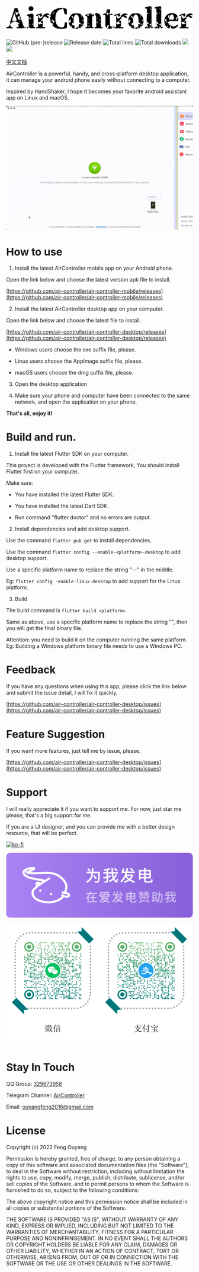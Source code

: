 # ![](https://raw.githubusercontent.com/yuanhoujun/material/main/AirController/images/logo.png)

![GitHub (pre-)release](https://img.shields.io/github/release/air-controller/air-controller-desktop/all.svg?style=flat-square)
![Release date](https://img.shields.io/github/release-date/air-controller/air-controller-desktop)
![Total lines](https://img.shields.io/tokei/lines/github.com/air-controller/air-controller-desktop)
![Total downloads](https://img.shields.io/github/downloads/air-controller/air-controller-desktop/total.svg)
[![](https://img.shields.io/github/issues/air-controller/air-controller-desktop)](https://github.com/air-controller/air-controller-desktop/issues)
[![](https://img.shields.io/github/license/air-controller/air-controller-desktop)](https://github.com/air-controller/air-controller-desktop/blob/master/LICENSE)

[中文文档](https://github.com/air-controller/air-controller-desktop/blob/master/README_zh_CN.md)

AirController is a powerful, handy, and cross-platform desktop application, it can manage your android phone easily without connecting to a computer.

Inspired by HandShaker, I hope it becomes your favorite android assistant app on Linux and macOS.

![Preview](https://raw.githubusercontent.com/yuanhoujun/material/main/AirController/images/demo.gif)


# How to use

1. Install the latest AirController mobile app on your Android phone.

Open the link below and choose the latest version apk file to install.

[https://github.com/air-controller/air-controller-mobile/releases](https://github.com/air-controller/air-controller-mobile/releases)

2. Install the latest AirController desktop app on your computer.

Open the link below and choose the latest file to install.

[https://github.com/air-controller/air-controller-desktop/releases](https://github.com/air-controller/air-controller-desktop/releases)

* Windows users choose the exe suffix file, please.

* Linux users choose the AppImage suffix file, please.

* macOS users choose the dmg suffix file, please.

3. Open the desktop application

4. Make sure your phone and computer have been connected to the same network, and open the application on your phone.

**That's all, enjoy it!**

# Build and run.

1. Install the latest Flutter SDK on your computer.

This project is developed with the Flutter framework, You should install Flutter first on your computer.

Make sure:

* You have installed the latest Flutter SDK.

* You have installed the latest Dart SDK.

* Run command "flutter doctor" and no errors are output.



2. Install dependencies and add desktop support.

Use the command `flutter pub get` to install dependencies.

Use the command `flutter config --enable-<platform>-desktop` to add desktop support.



Use a specific platform name to replace the string "-<platform>-" in the middle.

Eg: `flutter config -enable-linux-desktop` to add support for the Linux platform.


3. Build

The build command is `flutter build <platform>`.

Same as above, use a specific platform name to replace the string "<platform>", then you will get the final binary file.

Attention: you need to build it on the computer running the same platform. Eg: Building a Windows platform binary file needs to use a Windows PC.

# Feedback

If you have any questions when using this app, please click the link below and submit the issue detail, I will fix it quickly.

[https://github.com/air-controller/air-controller-desktop/issues](https://github.com/air-controller/air-controller-desktop/issues)

# Feature Suggestion

If you want more features, just tell me by issue, please.

[https://github.com/air-controller/air-controller-desktop/issues](https://github.com/air-controller/air-controller-desktop/issues)


# Support

I will really appreciate it if you want to support me. For now, just star me please, that's a big support for me.

If you are a UI designer, and you can provide me with a better design resource, that will be perfect.

[![ko-fi](https://ko-fi.com/img/githubbutton_sm.svg)](https://ko-fi.com/ouyangfeng2016)

[![Support Me](https://raw.githubusercontent.com/yuanhoujun/material/main/Sponsor/aifadian.png)](https://afdian.net/@ouyangfeng2016)

![](https://raw.githubusercontent.com/yuanhoujun/material/main/Pay/wechat_alipay.png)

# Stay In Touch
QQ Group: [329673958](https://im.qq.com/index)

Telegram Channel: [AirController](https://t.me/aircontroller2022)

Email: [ouyangfeng2016@gmail.com](mailto:ouyangfeng2016@gmail.com)

# License
Copyright (c) 2022 Feng Ouyang

Permission is hereby granted, free of charge, to any person obtaining a copy
of this software and associated documentation files (the "Software"), to deal
in the Software without restriction, including without limitation the rights
to use, copy, modify, merge, publish, distribute, sublicense, and/or sell
copies of the Software, and to permit persons to whom the Software is
furnished to do so, subject to the following conditions:

The above copyright notice and this permission notice shall be included in all
copies or substantial portions of the Software.

THE SOFTWARE IS PROVIDED "AS IS", WITHOUT WARRANTY OF ANY KIND, EXPRESS OR
IMPLIED, INCLUDING BUT NOT LIMITED TO THE WARRANTIES OF MERCHANTABILITY,
FITNESS FOR A PARTICULAR PURPOSE AND NONINFRINGEMENT. IN NO EVENT SHALL THE
AUTHORS OR COPYRIGHT HOLDERS BE LIABLE FOR ANY CLAIM, DAMAGES OR OTHER
LIABILITY, WHETHER IN AN ACTION OF CONTRACT, TORT OR OTHERWISE, ARISING FROM,
OUT OF OR IN CONNECTION WITH THE SOFTWARE OR THE USE OR OTHER DEALINGS IN THE
SOFTWARE.

